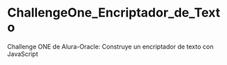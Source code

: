 # ChallengeOne_Encriptador_de_Texto
Challenge ONE de Alura-Oracle: Construye un encriptador de texto con JavaScript
